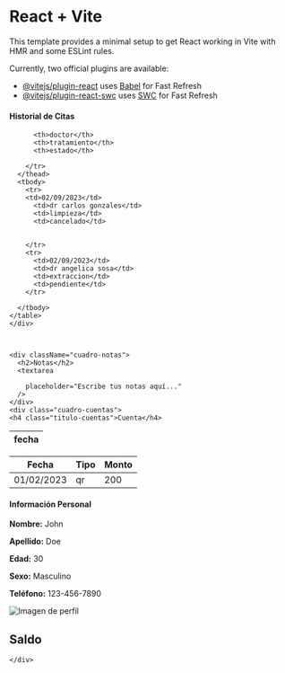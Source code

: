 # React + Vite

This template provides a minimal setup to get React working in Vite with HMR and some ESLint rules.

Currently, two official plugins are available:

- [@vitejs/plugin-react](https://github.com/vitejs/vite-plugin-react/blob/main/packages/plugin-react/README.md) uses [Babel](https://babeljs.io/) for Fast Refresh
- [@vitejs/plugin-react-swc](https://github.com/vitejs/vite-plugin-react-swc) uses [SWC](https://swc.rs/) for Fast Refresh




<div>
        <div className="tabla">
    <h4>Historial de Citas</h4>
    <table>
      <thead>
        <tr>
          <th>fecha</th>
         
          <th>doctor</th>
          <th>tratamiento</th>
          <th>estado</th>
    
        </tr>
      </thead>
      <tbody>
        <tr>
        <td>02/09/2023</td>
          <td>dr carlos gonzales</td>
          <td>limpieza</td>
          <td>cancelado</td>


        </tr>
        <tr>
          <td>02/09/2023</td>
          <td>dr angelica sosa</td>
          <td>extraccion</td>
          <td>pendiente</td>
        </tr>
      
      </tbody>
    </table>
    </div> 



    <div className="cuadro-notas">
      <h2>Notas</h2>
      <textarea
        
        placeholder="Escribe tus notas aquí..."
      />
    </div>
    <div class="cuadro-cuentas">
    <h4 class="titulo-cuentas">Cuenta</h4>
  <table>
    <thead>
      <tr>
        <th>Fecha</th>
        <th>Tipo</th>
        <th>Monto</th>
      </tr>
    </thead>
    <tbody>
      <td>01/02/2023</td>
      <td>qr</td>
      <td> 200</td>
    </tbody>
  </table>
</div>
<div class="perfil-usuario">
  <div class="info-personal">
    <h4 class="titulo-info">Información Personal</h4>
    <p><strong>Nombre:</strong> John</p>
    <p><strong>Apellido:</strong> Doe</p>
    <p><strong>Edad:</strong> 30</p>
    <p><strong>Sexo:</strong> Masculino</p>
    <p><strong>Teléfono:</strong> 123-456-7890</p>
  </div>
</div>
<div className="cuadro-con-imagen">
      <img src="./img/diagrama.jpg" alt="Imagen de perfil" />
    </div>
    <div class="cuadro-saldo">
  <h2>Saldo</h2>
  <div class="cuadros-colores">
    <div class="cuadro-color rojo"></div>
    <div class="cuadro-color azul"></div>
    <div class="cuadro-color verde"></div>
  </div>
</div>

    </div>
   
   